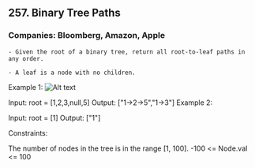 ## 257. Binary Tree Paths

### Companies: Bloomberg, Amazon, Apple

    - Given the root of a binary tree, return all root-to-leaf paths in any order.

    - A leaf is a node with no children.

Example 1:
![Alt text](https://assets.leetcode.com/uploads/2021/03/12/paths-tree.jpg)

Input: root = [1,2,3,null,5]
Output: ["1->2->5","1->3"]
Example 2:

Input: root = [1]
Output: ["1"]

Constraints:

The number of nodes in the tree is in the range [1, 100].
-100 <= Node.val <= 100
